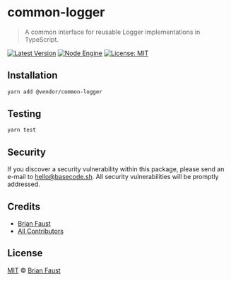 # common-logger

> A common interface for reusable Logger implementations in TypeScript.

[![Latest Version](https://badgen.now.sh/npm/v/@faustbrian/common-logger)](https://www.npmjs.com/package/@faustbrian/common-logger)
[![Node Engine](https://badgen.now.sh/npm/node/@faustbrian/common-logger)](https://www.npmjs.com/package/@faustbrian/common-logger)
[![License: MIT](https://badgen.now.sh/badge/license/MIT/green)](https://opensource.org/licenses/MIT)

## Installation

```bash
yarn add @vendor/common-logger
```

## Testing

```bash
yarn test
```

## Security

If you discover a security vulnerability within this package, please send an e-mail to hello@basecode.sh. All security vulnerabilities will be promptly addressed.

## Credits

-   [Brian Faust](https://github.com/faustbrian)
-   [All Contributors](../../../../contributors)

## License

[MIT](LICENSE) © [Brian Faust](https://basecode.sh)
